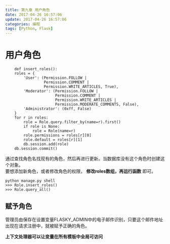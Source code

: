 ```yaml
---
title: 第九章 用户角色
date: 2017-04-26 16:57:06
update: 2017-04-26 16:57:06
categories: 编程
tags: [Python, Flask]
---
```

# 用户角色

        def insert_roles():
        roles = {
            'User': (Permission.FOLLOW |
                     Permission.COMMENT |
                     Permission.WRITE_ARTICLES, True),
            'Moderator': (Permission.FOLLOW |
                          Permission.COMMENT |
                          Permission.WRITE_ARTICLES |
                          Permission.MODERATE_COMMENTS, False),
            'Administrator': (0xff, False)
        }
        for r in roles:
            role = Role.query.filter_by(name=r).first()
            if role is None:
                role = Role(name=r)
            role.permissions = roles[r][0]
            role.default = roles[r][1]
            db.session.add(role)
        db.session.commit()
<!-- more -->        
通过查找角色名找现有的角色，然后再进行更新。当数据库没有这个角色时创建这个对象。<br>
要想添加新角色，或者修改角色的权限， __修改roles数组，再运行函数__ 即可。

    python manage.py shell
    >>> Role.insert_roles()
    >>> Role.query_all()

## 赋予角色
管理员由保存在设置变量FLASKY_ADMIN中的电子邮件识别，只要这个邮件地址出现在请求注册中，就被赋予正确的角色。


__上下文处理器可以让变量在所有模板中全局可访问__